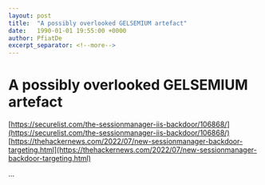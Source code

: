```yaml
---
layout: post
title:  "A possibly overlooked GELSEMIUM artefact"
date:   1990-01-01 19:55:00 +0000
author: PfiatDe
excerpt_separator: <!--more-->
---
```


# A possibly overlooked GELSEMIUM artefact
[https://securelist.com/the-sessionmanager-iis-backdoor/106868/](https://securelist.com/the-sessionmanager-iis-backdoor/106868/)
[https://thehackernews.com/2022/07/new-sessionmanager-backdoor-targeting.html](https://thehackernews.com/2022/07/new-sessionmanager-backdoor-targeting.html)

...
<!--more-->

